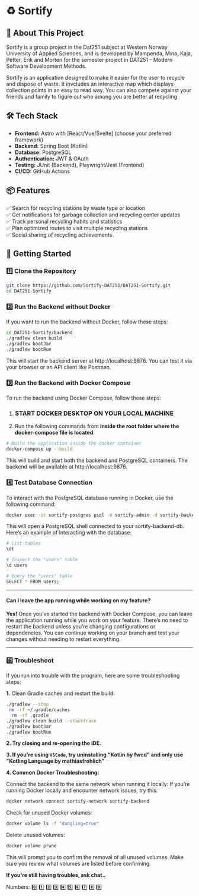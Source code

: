 # ♻️ Sortify

## 🚀 About This Project

Sortify is a group project in the Dat251 subject at Western Norway University of Applied Sciences, and is developed by Mampenda, Mina, Kaja, Petter, Erik and Morten for the semester project in DAT251 - Modern Software Development Methods.

Sortify is an application designed to make it easier for the user to recycle and dispose of waste. It invcludes an interactive map which displays collection points in an easy to read way. You can also compete against your friends and family to figure out who among you are better at recycling

## 🛠️ Tech Stack

- **Frontend:** Astro with [React/Vue/Svelte] (choose your preferred framework)
- **Backend:** Spring Boot (Kotlin)
- **Database:** PostgreSQL
- **Authentication:** JWT & OAuth
- **Testing:** JUnit (Backend), Playwright/Jest (Frontend)
- **CI/CD:** GitHub Actions

## 📦 Features

✅ Search for recycling stations by waste type or location  
✅ Get notifications for garbage collection and recycling center updates  
✅ Track personal recycling habits and statistics  
✅ Plan optimized routes to visit multiple recycling stations  
✅ Social sharing of recycling achievements

## 🚀 Getting Started

### 1️⃣ Clone the Repository

```bash
git clone https://github.com/Sortify-DAT251/DAT251-Sortify.git
cd DAT251-Sortify
```

### 2️⃣ Run the Backend without Docker

If you want to run the backend without Docker, follow these steps:

```bash
cd DAT251-Sortify/backend
./gradlew clean build
./gradlew bootJar
./gradlew bootRun
```

This will start the backend server at http://localhost:9876. You can test it via your browser or an API client like Postman.

### 3️⃣ Run the Backend with Docker Compose

To run the backend using Docker Compose, follow these steps:

1. ### START DOCKER DESKTOP ON YOUR LOCAL MACHINE

2. Run the following commands from **inside the root folder where the docker-compose file is located**:

```bash
# Build the application inside the docker container
docker-compose up --build
```

This will build and start both the backend and PostgreSQL containers. The backend will be available at http://localhost:9876.

### 4️⃣ Test Database Connection

To interact with the PostgreSQL database running in Docker, use the following command:

```bash
docker exec -it sortify-postgres psql -U sortify-admin -d sortify-backend-db
```

This will open a PostgreSQL shell connected to your sortify-backend-db. Here’s an example of interacting with the database:

```bash
# List tables
\dt

# Inspect the "users" table
\d users

# Query the "users" table
SELECT * FROM users;
```

---

#### Can I leave the app running while working on my feature?

**Yes!** Once you’ve started the backend with Docker Compose, you can leave the application running while you work on your feature. There’s no need to restart the backend unless you’re changing configurations or dependencies. You can continue working on your branch and test your changes without needing to restart everything.

---

### 6️⃣ Troubleshoot

If you run into trouble with the program, here are some troubleshooting steps:

**1.** Clean Gradle caches and restart the build:

```bash
./gradlew --stop
 rm -rf ~/.gradle/caches
  rm -rf .gradle
./gradlew clean build --stacktrace
./gradlew bootJar
./gradlew bootRun
```

**2. Try closing and re-opening the IDE.**

**3. If you're using `VSCode`, try uninstalling "Kotlin by fwcd" and only use "Kotling Language by mathiasfrohlich"**

**4. Common Docker Troubleshooting:**

Connect the backend to the same network when running it locally: If you’re running Docker locally and encounter network issues, try this:

```bash
docker network connect sortify-network sortify-backend
```

Check for unused Docker volumes:

```bash
docker volume ls -f "dangling=true"
```

Delete unused volumes:

```bash
docker volume prune
```

This will prompt you to confirm the removal of all unused volumes. Make sure you review what volumes are listed before confirming.

**If you're still having troubles, ask chat..**

Numbers: 0️⃣ 1️⃣ 2️⃣ 3️⃣ 4️⃣ 5️⃣ 6️⃣ 7️⃣ 8️⃣ 9️⃣
